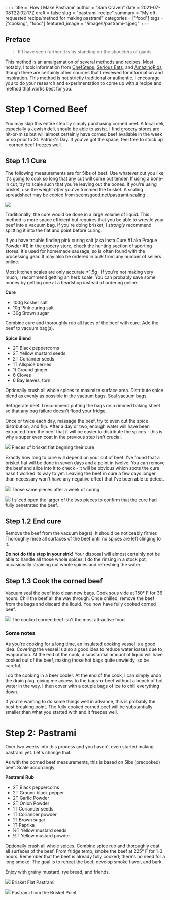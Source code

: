 +++
title = 'How I Make Pastrami'
author = "Sam Craven"
date = 2021-07-08T22:02:17Z
draft = false
slug = "pastrami-recipe"
summary = "My oft-requested recipe/method for making pastrami"
categories = ["food"]
tags = ["cooking", "food"]
featured_image = "/images/pastrami-1.jpeg"
+++


## Preface

> If I have seen further it is by standing on the shoulders of giants

This method is an amalgamation of several methods and recipes. Most notably, I took information from [ChefSteps](https://www.chefsteps.com/), [Serious Eats](https://www.seriouseats.com/), and [AmazingRibs](https://amazingribs.com/), though there are certainly other sources that I reviewed for information and inspiration. This method is not strictly traditional or authentic. I encourage you to do your research and experimentation to come up with a recipe and method that works best for you.

# Step 1 Corned Beef

You may skip this entire step by simply purchasing corned beef. A local deli, especially a Jewish deli, should be able to assist. I find grocery stores are hit-or-miss but will almost certainly have corned beef available in the week or so prior to St. Patrick's Day. If you've got the space, feel free to stock up - corned beef freezes well.

## Step 1.1 Cure

The following measurements are for 5lbs of beef. Use whatever cut you like; it's going to cook so long that any cut will come out tender. If using a bone-in cut, try to scale such that you're leaving out the bones. If you're using brisket, use the weight _after_ you've trimmed the brisket. A scaling spreadsheet may be copied from [seemsgood.net/pastrami-scaling](https://seemsgood.net/pastrami-scaling) .

![](/images/pastrami-21.jpeg)

Traditionally, the cure would be done in a large volume of liquid. This method is more space efficient but requires that you be able to wrestle your beef into a vacuum bag. If you're doing brisket, I _strongly_ recommend splitting it into the flat and point before curing.

If you have trouble finding pink curing salt (aka Insta Cure #1 aka Prague Powder #1) in the grocery store, check the hunting section of sporting stores. It's used for homemade sausage, so is often found with the processing gear. It may also be ordered in bulk from any number of sellers online.

Most kitchen scales are only accurate ±1.5g . If you're not making very much, I recommend getting an herb scale. You can probably save some money by getting one at a headshop instead of ordering online.

**Cure**   
* 100g Kosher salt
* 10g Pink curing salt
* 30g Brown sugar

Combine cure and thoroughly rub all faces of the beef with cure. Add the beef to vacuum bag(s).

**Spice Blend**   
* 2T Black peppercorns
* 2T Yellow mustard seeds
* 2T Coriander seeds
* 1T Allspice berries
* 1t Ground ginger
* 6 Cloves
* 6 Bay leaves, torn

Optionally crush all whole spices to maximize surface area. Distribute spice blend as evenly as possible in the vacuum bags. Seal vacuum bags.

Refrigerate beef. I recommend putting the bags on a rimmed baking sheet so that any bag failure doesn't flood your fridge.

Once or twice each day, massage the beef, try to even out the spice distribution, and flip. After a day or two, enough water will have been extracted from the beef that it will be easier to distribute the spices - this is why a super even coat in the previous step isn't crucial.

![](/images/pastrami-3.jpeg) Pieces of brisket flat begning their cure

Exactly how long to cure will depend on your cut of beef. I've found that a brisket flat will be done in seven days and a point in twelve. You can remove the beef and slice into it to check - it will be obvious which spots the cure hasn't worked its way to yet. Leaving the beef in cure a few days longer than necessary won't have any negative effect that I've been able to detect.

![](/images/pastrami-6.jpeg) Those same pieces after a week of curing

![](/images/pastrami-9.jpeg) I sliced open the larger of the two pieces to confirm that the cure had fully penetrated the beef.

## Step 1.2 End cure

Remove the beef from the vacuum bag(s). It should be noticeably firmer. Thoroughly rinse all surfaces of the beef until no spices are left clinging to it.

**Do not do this step in your sink!** Your disposal will almost certainly not be able to handle all those whole spices. I do the rinsing in a stock pot, occasionally straining out whole spices and refreshing the water.

## Step 1.3 Cook the corned beef

Vacuum seal the beef into clean new bags. Cook sous vide at 150° F for 36 hours. Chill the beef all the way through. Once chilled, remove the beef from the bags and discard the liquid. You now have fully cooked corned beef.

![](/images/NrHXe-1.jpeg) The cooked corned beef isn't the most attractive food.

### Some notes

As you're cooking for a long time, an insulated cooking vessel is a good idea. Covering the vessel is also a good idea to reduce water losses due to evaporation. At the end of the cook, a substantial amount of liquid will have cooked out of the beef, making those hot bags quite unwieldy, so be careful.

I do the cooking in a beer cooler. At the end of the cook, I can simply undo the drain plug, giving me access to the bags-o-beef without a bunch of hot water in the way. I then cover with a couple bags of ice to chill everything down.

If you're wanting to do some things well in advance, this is probably the best breaking point. The fully cooked corned beef will be substantially smaller than what you started with and it freezes well.

# Step 2: Pastrami

Over two weeks into this process and you haven't even started making pastrami yet. Let's change that.

As with the corned beef measurements, this is based on 5lbs (precooked) beef. Scale accordingly.

**Pastrami Rub**   
* 2T Black peppercorns
* 2T Ground black pepper
* 2T Garlic Powder
* 2T Onion Powder
* 1T Coriander seeds
* 1T Coriander powder
* 1T Brown sugar
* 1T Paprika
* ½T Yellow mustard seeds
* ½T Yellow mustard powder

Optionally crush all whole spices. Combine spice rub and thoroughly coat all surfaces of the beef. From fridge temp, smoke the beef at 225° F for 1-3 hours. Remember that the beef is already fully cooked; there's no need for a long smoke. The goal is to reheat the beef, develop smoke flavor, and bark.

Enjoy with grainy mustard, rye bread, and friends.

![](/images/IMG_3162.JPEG) Brisket Flat Pastrami

![](/images/IMG_3164.JPEG) Pastrami from the Brisket Point

